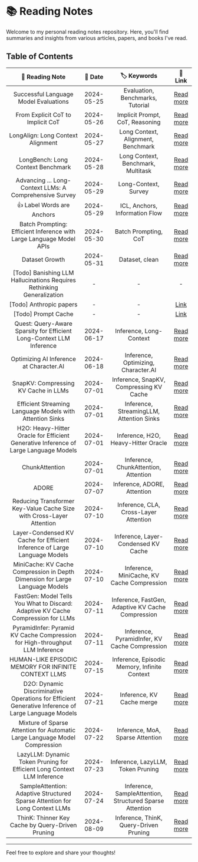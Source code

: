 # 📚 Reading Notes

Welcome to my personal reading notes repository. Here, you'll find summaries and insights from various articles, papers, and books I've read.

## Table of Contents

| 📖 Reading Note | 📅 Date | 🏷️ Keywords | 🔗 Link |
|:---------------:|:-------:|:-----------:|:-------:|
| Successful Language Model Evaluations | 2024-05-25 | Evaluation, Benchmarks, Tutorial | [Read more](./Evaluation/successful_language_model_eval.md) |
| From Explicit CoT to Implicit CoT | 2024-05-26 |  Implicit Prompt, CoT, Reasoning | [Read more](./CoT/Explicit_CoT.md) |
| LongAlign: Long Context Alignment | 2024-05-27 | Long Context, Alignment, Benchmark | [Read more](./Long-Context/LongAlign.md) |
| LongBench: Long Context Benchmark | 2024-05-28 | Long Context, Benchmark, Multitask | [Read more](./Long-Context/LongBench.md) |
|Advancing ... Long-Context LLMs: A Comprehensive Survey | 2024-05-29 | Long-Context, Survey | [Read more](./Long-Context/Advancing_Transformer_Architecture_in_Long-Context_Large_Language_Models_A_Comprehensive_Survey.md) |
|👍 Label Words are Anchors | 2024-05-29 | ICL, Anchors, Information Flow | [Read more](./ICL/Label_Words_are_Anchos.md) |
| Batch Prompting: Efficient Inference with Large Language Model APIs | 2024-05-30 | Batch Prompting, CoT | [Read more](./CoT/Batch_prompt.md) |
| Dataset Growth | 2024-05-31 | Dataset, clean | [Read more](./Dataset/Dataset_Growth.md) |  
| [Todo] Banishing LLM Hallucinations Requires Rethinking Generalization  | - | - | - |
| [Todo] Anthropic papers | - | - | [Link](https://www.anthropic.com/research) |
| [Todo] Prompt Cache | - | - | [Link](https://arxiv.org/pdf/2311.04934)  |
| Quest: Query-Aware Sparsity for Efficient Long-Context LLM Inference | 2024-06-17 | Inference, Long-Context | [Read more](./Long-Context/Quest.md) |
| Optimizing AI Inference at Character.AI | 2024-06-18 | Inference, Optimizing, Character.AI | [Read more](./Inference/optim_Character_AI.md) |
| SnapKV: Compressing KV Cache in LLMs | 2024-07-01 | Inference, SnapKV, Compressing KV Cache | [Read more](./Inference/snapKV.md) |
| Efficient Streaming Language Models with Attention Sinks | 2024-07-01 | Inference, StreamingLLM, Attention Sinks | [Read more](./Inference/StreamingLLM.md) |
| H2O: Heavy-Hitter Oracle for Efficient Generative Inference of Large Language Models | 2024-07-01 | Inference, H2O, Heavy-Hitter Oracle | [Read more](./Inference/H2o.md) |
| ChunkAttention | 2024-07-01 | Inference, ChunkAttention, Attention | [Read more](./Inference/ChunkAttention.md) |
| ADORE | 2024-07-07 | Inference, ADORE, Attention | [Read more](./Inference/ADORE.md) |
| Reducing Transformer Key-Value Cache Size with Cross-Layer Attention | 2024-07-10 | Inference, CLA, Cross-Layer Attention | [Read more](./Inference/CLA.md) |
| Layer-Condensed KV Cache for Efficient Inference of Large Language Models | 2024-07-10 | Inference, Layer-Condensed KV Cache | [Read more](./Inference/Layer-Condensed_KV_Cache.md) |
| MiniCache: KV Cache Compression in Depth Dimension for Large Language Models | 2024-07-10 | Inference, MiniCache, KV Cache Compression | [Read more](./Inference/MiniCache.md) |
| FastGen: Model Tells You What to Discard: Adaptive KV Cache Compression for LLMs | 2024-07-11 | Inference, FastGen, Adaptive KV Cache Compression | [Read more](./Inference/FastGen.md) |
| PyramidInfer: Pyramid KV Cache Compression for High-throughput LLM Inference | 2024-07-11 | Inference, PyramidInfer, KV Cache Compression | [Read more](./Inference/PyramidInfer.md) |
| HUMAN-LIKE EPISODIC MEMORY FOR INFINITE CONTEXT LLMS | 2024-07-15 | Inference, Episodic Memory, Infinite Context | [Read more](./Inference/EM-LLM.md) |
| D2O: Dynamic Discriminative Operations for Efficient Generative Inference of Large Language Models | 2024-07-21 | Inference, KV Cache merge | [Read more](./Inference/D2O.md) |
| Mixture of Sparse Attention for Automatic Large Language Model Compression | 2024-07-22 | Inference, MoA, Sparse Attention | [Read more](./Inference/MoA.md) |
| LazyLLM: Dynamic Token Pruning for Efficient Long Context LLM Inference | 2024-07-23 | Inference, LazyLLM, Token Pruning | [Read more](./Inference/LazyLLM.md) |
| SampleAttention: Adaptive Structured Sparse Attention for Long Context LLMs | 2024-07-24 | Inference, SampleAttention, Structured Sparse Attention | [Read more](./Inference/SampleAttention.md) |
| ThinK: Thinner Key Cache by Query-Driven Pruning | 2024-08-09 | Inference, ThinK, Query-Driven Pruning | [Read more](./Inference/ThinK.md) |
---

Feel free to explore and share your thoughts!